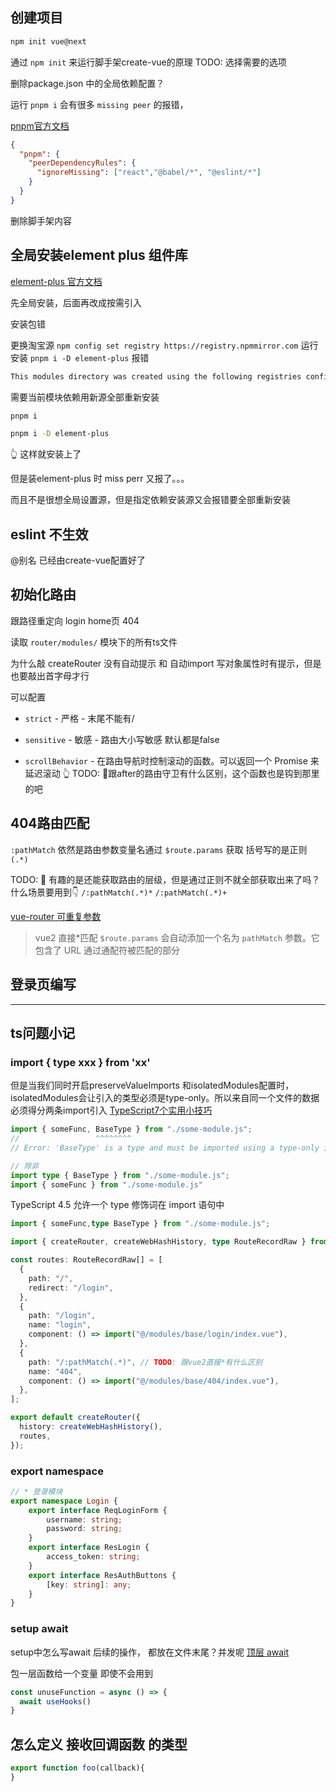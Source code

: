 ## 创建项目
```bash
npm init vue@next
```
通过 `npm init` 来运行脚手架create-vue的原理 TODO: 
选择需要的选项


删除package.json 中的全局依赖配置？

运行 `pnpm i` 会有很多 `missing peer` 的报错，

[pnpm官方文档](https://www.pnpm.cn/package_json#pnpmpeerdependencyrules)
```json
{
  "pnpm": {
    "peerDependencyRules": {
      "ignoreMissing": ["react","@babel/*", "@eslint/*"]
    }
  }
}
```

删除脚手架内容

## 全局安装element plus 组件库
[element-plus 官方文档](https://element-plus.gitee.io/zh-CN/guide/quickstart.html#%E6%89%8B%E5%8A%A8%E5%AF%BC%E5%85%A5)

先全局安装，后面再改成按需引入

安装包错

更换淘宝源 `npm config set registry https://registry.npmmirror.com`
运行安装 `pnpm i -D element-plus` 报错
```bash
This modules directory was created using the following registries configuration: {"default":"https://registry.npmjs.org/"}. The current configuration is {"default":"https://registry.npmmirror.com/"}. To recreate the modules directory using the new settings, run "pnpm install".
```

需要当前模块依赖用新源全部重新安装
```bash
pnpm i

pnpm i -D element-plus
```
👆 这样就安装上了

但是装element-plus 时 miss perr 又报了。。。

而且不是很想全局设置源，但是指定依赖安装源又会报错要全部重新安装

## eslint 不生效


@别名 已经由create-vue配置好了

## 初始化路由
跟路径重定向
login
home页
404

读取 `router/modules/` 模块下的所有ts文件

为什么敲 createRouter 没有自动提示 和 自动import
写对象属性时有提示，但是也要敲出首字母才行

可以配置
- `strict` - 严格 - 末尾不能有/
- `sensitive` - 敏感 - 路由大小写敏感
默认都是false

- `scrollBehavior` - 在路由导航时控制滚动的函数。可以返回一个 Promise 来延迟滚动
👆 TODO: 🤔跟after的路由守卫有什么区别，这个函数也是钩到那里的吧

## 404路由匹配

`:pathMatch` 依然是路由参数变量名通过 `$route.params` 获取
括号写的是正则 `(.*)`

TODO: 🤔 有趣的是还能获取路由的层级，但是通过正则不就全部获取出来了吗？什么场景要用到👇
`/:pathMatch(.*)*`
`/:pathMatch(.*)+`

[vue-router 可重复参数](https://router.vuejs.org/zh/guide/essentials/route-matching-syntax.html#可重复参数)

> vue2 直接*匹配 `$route.params` 会自动添加一个名为 `pathMatch` 参数。它包含了 URL 通过通配符被匹配的部分


## 登录页编写


---

## ts问题小记
### import { type xxx } from 'xx'
但是当我们同时开启preserveValueImports 和isolatedModules配置时，isolatedModules会让引入的类型必须是type-only。所以来自同一个文件的数据必须得分两条import引入
[TypeScript7个实用小技巧](https://juejin.cn/post/7073777604540497956)

```ts
import { someFunc, BaseType } from "./some-module.js";
//                 ^^^^^^^^
// Error: 'BaseType' is a type and must be imported using a type-only import

// 除非
import type { BaseType } from "./some-module.js";
import { someFunc } from "./some-module.js"
```

TypeScript 4.5 允许一个 type 修饰词在 import 语句中
```ts
import { someFunc,type BaseType } from "./some-module.js";
```

```ts
import { createRouter, createWebHashHistory, type RouteRecordRaw } from "vue-router";

const routes: RouteRecordRaw[] = [
  {
    path: "/",
    redirect: "/login",
  },
  {
    path: "/login",
    name: "login",
    component: () => import("@/modules/base/login/index.vue"),
  },
  {
    path: "/:pathMatch(.*)", // TODO: 跟vue2直接*有什么区别
    name: "404",
    component: () => import("@/modules/base/404/index.vue"),
  },
];

export default createRouter({
  history: createWebHashHistory(),
  routes,
});
```

### export namespace

```ts
// * 登录模块
export namespace Login {
	export interface ReqLoginForm {
		username: string;
		password: string;
	}
	export interface ResLogin {
		access_token: string;
	}
	export interface ResAuthButtons {
		[key: string]: any;
	}
}
```

### setup await

setup中怎么写await 后续的操作， 都放在文件末尾？并发呢
[顶层 await](https://cn.vuejs.org/api/sfc-script-setup.html#top-level-await)

包一层函数给一个变量 即使不会用到
```ts
const unuseFunction = async () => {
  await useHooks()
}
```

## 怎么定义 接收回调函数 的类型

```ts
export function foo(callback){
}
```